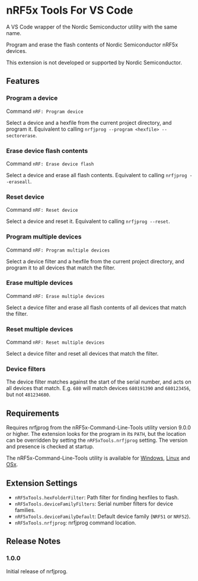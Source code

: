# nRF5x Tools For VS Code

A VS Code wrapper of the Nordic Semiconductor utility with the same name.

Program and erase the flash contents of Nordic Semiconductor nRF5x devices.

This extension is not developed or supported by Nordic Semiconductor.

## Features

### Program a device

Command `nRF: Program device`

Select a device and a hexfile from the current project directory, and program it. Equivalent to calling `nrfjprog --program <hexfile> --sectorerase`.

### Erase device flash contents

Command `nRF: Erase device flash`

Select a device and erase all flash contents. Equivalent to calling `nrfjprog --eraseall`.

### Reset device 

Command `nRF: Reset device`

Select a device and reset it. Equivalent to calling `nrfjprog --reset`.

### Program multiple devices

Command `nRF: Program multiple devices`

Select a device filter and a hexfile from the current project directory, and program it to all devices that match the filter.

### Erase multiple devices

Command `nRF: Erase multiple devices`

Select a device filter and erase all flash contents of all devices that match the filter.

### Reset multiple devices

Command `nRF: Reset multiple devices`

Select a device filter and reset all devices that match the filter.

### Device filters

The device filter matches against the start of the serial number, and acts on all devices that match. E.g. `680` will match devices `680191390` and `680123456`, but not `481234680`.
 
## Requirements

Requires nrfjprog from the nRF5x-Command-Line-Tools utility version 9.0.0 or higher. The extension looks for the program in its `PATH`, but the location can be overridden by setting the `nRF5xTools.nrfjprog` setting. The version and presence is checked at startup.

The nRF5x-Command-Line-Tools utility is available for [Windows](http://www.nordicsemi.com/eng/nordic/Products/nRF52840/nRF5x-Command-Line-Tools-Win32/58850), [Linux](http://www.nordicsemi.com/eng/nordic/Products/nRF52840/nRF5x-Command-Line-Tools-Linux64/58852) and [OSx](http://www.nordicsemi.com/eng/nordic/Products/nRF52840/nRF5x-Command-Line-Tools-OSX/58855).

## Extension Settings

- `nRF5xTools.hexFolderFilter`: Path filter for finding hexfiles to flash.
- `nRF5xTools.deviceFamilyFilters`: Serial number filters for device families.
- `nRF5xTools.deviceFamilyDefault`: Default device family (`NRF51` or `NRF52`).
- `nRF5xTools.nrfjprog`: nrfjprog command location.

## Release Notes

### 1.0.0

Initial release of nrfjprog.
